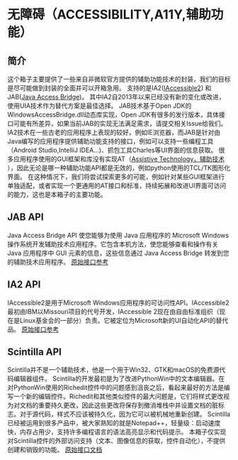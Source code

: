 # 无障碍（ACCESSIBILITY,A11Y,辅助功能）

## 简介

这个箱子主要提供了一些来自非微软官方提供的辅助功能技术的封装，我们的目标是尽可能做到封装的全面并可以开箱急用。
支持的是IA2([IAccessible2](https://en.wikipedia.org/wiki/IAccessible2))
和JAB([Java Access Bridge](https://en.wikipedia.org/wiki/Java_Access_Bridge))。
其中IA2自2013年以来已经没有新的变化或改进，使用UIA技术作为替代方案是最佳选择。
JAB技术基于Open JDK的WindowsAccessBridge.dll动态库实现，Open JDK有很多的发行版本，具体接口可能有所差异，如果当前JAB的实现无法满足需求，请提交相关Issue给我们。
IA2技术在一些古老的应用程序上表现的较好，例如IE浏览器，而JAB是针对由Java编写的应用程序提供辅助功能支持的接口，例如可以支持一些编程工具（Android
Studio,IntelliJ IDEA...)、抓包工具Charles等UI界面的信息获取。
很多应用程序使用的GUI框架和库没有实现AT（[Assistive Technology，辅助技术](https://en.wikipedia.org/wiki/Assistive_technology)
），因此无论是哪一种辅助功能API都是无效的，例如python使用的TCL/TK图形化界面。
在这种情况下，我们将尝试探索更多的可能，例如针对某些GUI框架进行单独适配，或者实现一个更通用的AT接口和标准，持续拓展和改进UI界面可访问的能力，这也是本箱子的主要功能。

## JAB API

Java Access Bridge API 使您能够为使用 Java 应用程序的 Microsoft Windows 操作系统开发辅助技术应用程序。它包含本机方法，使您能够查看和操作有关
Java 应用程序中 GUI 元素的信息，这些信息通过 Java Access Bridge 转发到您的辅助技术应用程序。
[原始接口参考](https://docs.oracle.com/javase/9/access/jaapi.htm#JSACC-GUID-C10D11B0-F588-43FA-BBDE-70E9085E9AFF)

## IA2 API

IAccessible2是用于Microsoft Windows应用程序的可访问性API。IAccessible2最初由IBM以Missouri项目的代号开发，IAccessible
2现在由自由标准组织（现在是Linux基金会的一部分）负责。它被定位为Microsoft新的UI自动化API的替代品。
[原始接口参考](https://accessibility.linuxfoundation.org/a11yspecs/ia2/docs/html/interface_i_accessible2.html)

## Scintilla API

Scintilla并不是一个辅助技术，他是一个用于Win32、GTK和macOS的免费源代码编辑器组件。
Scintilla的开发最初是为了改进PythonWin中的文本编辑器。在对PythonWin使用的Richedit控件中的问题感到沮丧之后，看起来最好的方法是编写一个新的编辑控件。Richedit和其他类似控件的最大问题是，它们将样式更改视为对文档的重要持久更改，因此这些更改将保存到撤消堆栈中并设置文档的脏标志。对于源代码，样式不应该被持久化，因为它可以被机械地重新创建。
Scintilla已经被运用到很多产品中，被大家熟知的就是Notepad++，轻量级：启动速度快，内存占用少，支持许多编程语言的语法高亮显示和代码提示。
本箱子仅实现对Scintilla控件的外部访问支持（文本、图像信息的获取，控件自动化），不提供创建和销毁的功能。
[原始接口文档](https://www.scintilla.org/ScintillaDoc.html)
